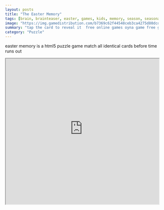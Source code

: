 ```yaml
---
layout: posts
title: "The Easter Memory"
tags: [brain, brainteaser, easter, games, kids, memory, season, seasonal, free, online, games, oyna, game, free, games, play, play, games]
image: "https://img.gamedistribution.com/b7369c62f44548ceb3ca4275d80dcdc9.jpg"
summary: "tap the card to reveal it  free online games oyna game free games play play games"
category: "Puzzle"
---
```


easter memory is a html5 puzzle game match all identical cards before time runs out

<iframe width="100%" height="480px;" src="https://html5.gamedistribution.com/b7369c62f44548ceb3ca4275d80dcdc9/"></iframe>